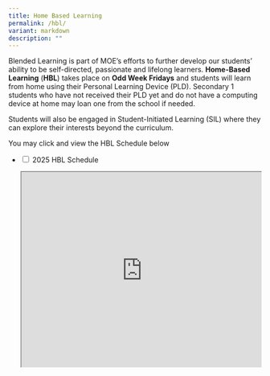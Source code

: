```yaml
---
title: Home Based Learning
permalink: /hbl/
variant: markdown
description: ""
---
```

<style>
.google-slides-container{ position: relative; width: 100%; padding-top: 72%; overflow: hidden; } .google-slides-container iframe{ position: absolute; top: 0; left: 0; width: 100%; height: 100%; }
</style>
Blended Learning is part of MOE’s efforts to further develop our students’ ability to be self-directed, passionate and lifelong learners. **Home-Based Learning** (**HBL**) takes place on **Odd Week Fridays** and students will learn from home using their Personal Learning Device (PLD). Secondary 1 students who have not received their PLD yet and do not have a computing device at home may loan one from the school if needed. 

Students will also be engaged in Student-Initiated Learning (SIL) where they can explore their interests beyond the curriculum. 

You may click and view the HBL Schedule below



<ul class="jekyllcodex_accordion">
  <li>
    <input id="accordion1" type="checkbox">
    <label for="accordion1">2025 HBL Schedule</label>
    <div>
			<p></p><div class="google-slides-container"><iframe src="https://docs.google.com/spreadsheets/d/e/2PACX-1vRxNy2lHWDEjSi2ucMVkq-hrnCBj7_NeA9kzL8Hetr_fZDEx6rpquIjaAD87K1vKMg_DXrFuFNit6LN/pubhtml?widget=true&amp;headers=false&amp;chrome=false"></iframe><p></p>


<p>See Above.</p>
    </div>
	</div></li>  
	

</ul>